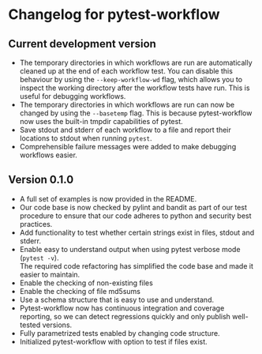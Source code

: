 # Changelog for pytest-workflow

<!---
Newest changes should be on top.

NOTE: This document is user facing. Please word the changes in such a way 
that users understand how the changes affect the new version.
--->

## Current development version
+ The temporary directories in which workflows are run are automatically 
cleaned up at the end of each workflow test. You can disable this behaviour 
by using the `--keep-workflow-wd` flag, which allows you to inspect the working 
directory after the workflow tests have run. This is useful for debugging 
workflows.
+ The temporary directories in which workflows are run can now be 
changed by using the `--basetemp` flag. This is because pytest-workflow now 
uses the built-in tmpdir capabilities of pytest.
+ Save stdout and stderr of each workflow to a file and report their locations
to stdout when running `pytest`.
+ Comprehensible failure messages were added to make debugging workflows
easier.

## Version 0.1.0
+ A full set of examples is now provided in the README.
+ Our code base is now checked by pylint and bandit as part of our test
procedure to ensure that our code adheres to python and security best 
practices.
+ Add functionality to test whether certain strings exist in files, stdout and 
stderr.
+ Enable easy to understand output when using pytest verbose mode 
(`pytest -v`).  
The required code refactoring has simplified the code base and made it easier 
to maintain.
+ Enable the checking of non-existing files
+ Enable the checking of file md5sums
+ Use a schema structure that is easy to use and understand.
+ Pytest-workflow now has continuous integration and coverage reporting,
so we can detect regressions quickly and only publish well-tested versions.
+ Fully parametrized tests enabled by changing code structure.
+ Initialized pytest-workflow with option to test if files exist. 
